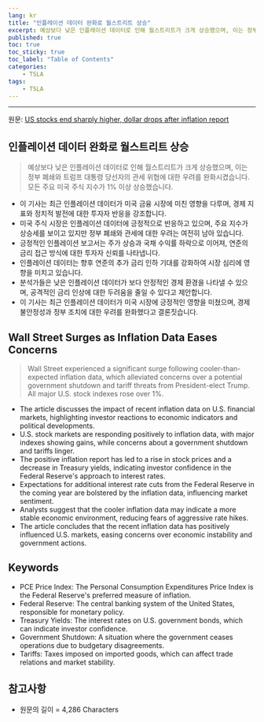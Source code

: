 ```yaml
---
lang: kr
title: "인플레이션 데이터 완화로 월스트리트 상승"
excerpt: 예상보다 낮은 인플레이션 데이터로 인해 월스트리트가 크게 상승했으며, 이는 정부 폐쇄와 트럼프 대통령 당선자의 관세 위협에 대한 우려를 완화시켰습니다. 모든 주요 미국 주식 지수가 1% 이상 상승했습니다.
published: true
toc: true
toc_sticky: true
toc_label: "Table of Contents"
categories:
    - TSLA
tags:
    - TSLA
---
```


---

  원문: [US stocks end sharply higher, dollar drops after inflation report](https://www.investing.com/news/economy-news/asian-shares-pinned-near-threemonth-lows-dollar-towers-at-2yr-peak-3783575)

## 인플레이션 데이터 완화로 월스트리트 상승

> 예상보다 낮은 인플레이션 데이터로 인해 월스트리트가 크게 상승했으며, 이는 정부 폐쇄와 트럼프 대통령 당선자의 관세 위협에 대한 우려를 완화시켰습니다. 모든 주요 미국 주식 지수가 1% 이상 상승했습니다.


- 이 기사는 최근 인플레이션 데이터가 미국 금융 시장에 미친 영향을 다루며, 경제 지표와 정치적 발전에 대한 투자자 반응을 강조합니다.
- 미국 주식 시장은 인플레이션 데이터에 긍정적으로 반응하고 있으며, 주요 지수가 상승세를 보이고 있지만 정부 폐쇄와 관세에 대한 우려는 여전히 남아 있습니다.
- 긍정적인 인플레이션 보고서는 주가 상승과 국채 수익률 하락으로 이어져, 연준의 금리 접근 방식에 대한 투자자 신뢰를 나타냅니다.
- 인플레이션 데이터는 향후 연준의 추가 금리 인하 기대를 강화하여 시장 심리에 영향을 미치고 있습니다.
- 분석가들은 낮은 인플레이션 데이터가 보다 안정적인 경제 환경을 나타낼 수 있으며, 공격적인 금리 인상에 대한 두려움을 줄일 수 있다고 제안합니다.
- 이 기사는 최근 인플레이션 데이터가 미국 시장에 긍정적인 영향을 미쳤으며, 경제 불안정성과 정부 조치에 대한 우려를 완화했다고 결론짓습니다.

## Wall Street Surges as Inflation Data Eases Concerns

> Wall Street experienced a significant surge following cooler-than-expected inflation data, which alleviated concerns over a potential government shutdown and tariff threats from President-elect Trump. All major U.S. stock indexes rose over 1%.


- The article discusses the impact of recent inflation data on U.S. financial markets, highlighting investor reactions to economic indicators and political developments.
- U.S. stock markets are responding positively to inflation data, with major indexes showing gains, while concerns about a government shutdown and tariffs linger.
- The positive inflation report has led to a rise in stock prices and a decrease in Treasury yields, indicating investor confidence in the Federal Reserve's approach to interest rates.
- Expectations for additional interest rate cuts from the Federal Reserve in the coming year are bolstered by the inflation data, influencing market sentiment.
- Analysts suggest that the cooler inflation data may indicate a more stable economic environment, reducing fears of aggressive rate hikes.
- The article concludes that the recent inflation data has positively influenced U.S. markets, easing concerns over economic instability and government actions.

## Keywords

- PCE Price Index: The Personal Consumption Expenditures Price Index is the Federal Reserve's preferred measure of inflation.
- Federal Reserve: The central banking system of the United States, responsible for monetary policy.
- Treasury Yields: The interest rates on U.S. government bonds, which can indicate investor confidence.
- Government Shutdown: A situation where the government ceases operations due to budgetary disagreements.
- Tariffs: Taxes imposed on imported goods, which can affect trade relations and market stability.

## 참고사항

- 원문의 길이 = 4,286 Characters

